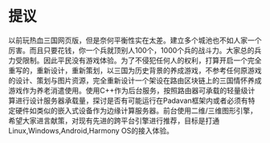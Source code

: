# 提议
以前玩热血三国网页版，但是奈何平衡性实在太差。建立多个城池也不如人家一个厉害。而且只要花钱，你一个兵就顶别人100个，1000个兵的战斗力。大家总的兵力受限制。因此平民没有游戏体验。为了不侵犯任何人的权利，打算开启一个完全重写的，重新设计，重新策划，以三国为历史背景的养成游戏，不参考任何原游戏的设计、策划与图片资源，完全重新设计一个架设在路由区块链上的三国情怀养成游戏作为养老消遣使用。使用C++作为后台服务，按照路由器可承载的轻量级计算进行设计服务器承载量，探讨是否有可能运行在Padavan框架内或者必须有特定硬件如类似的嵌入式设备作为边缘计算服务器。前台使用二维/三维图形引擎，希望大家进言献策，对现有先进的跨平台引擎进行推荐，目标是打通Linux,Windows,Android,Harmony OS的接入体验。
